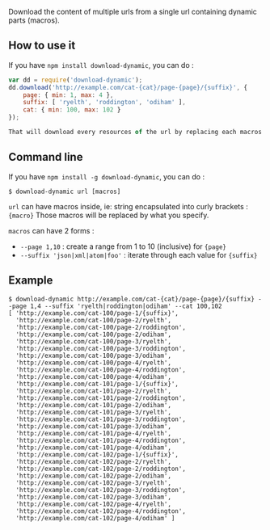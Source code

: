 Download the content of multiple urls from a single url containing dynamic parts (macros).

## How to use it

If you have `npm install download-dynamic`, you can do :

```javascript
var dd = require('download-dynamic');
dd.download('http://example.com/cat-{cat}/page-{page}/{suffix}', {
	page: { min: 1, max: 4 },
	suffix: [ 'ryelth', 'roddington', 'odiham' ],
	cat: { min: 100, max: 102 }
});

That will download every resources of the url by replacing each macros with the values you specified.

```
## Command line

If you have `npm install -g download-dynamic`, you can do :

```
$ download-dynamic url [macros]
```
`url` can have macros inside, ie: string encapsulated into curly brackets : `{macro}`
Those macros will be replaced by what you specify.

`macros` can have 2 forms :
- `--page 1,10` : create a range from 1 to 10 (inclusive) for `{page}`
- `--suffix 'json|xml|atom|foo'` : iterate through each value for `{suffix}`

## Example

```
$ download-dynamic http://example.com/cat-{cat}/page-{page}/{suffix} --page 1,4 --suffix 'ryelth|roddington|odiham' --cat 100,102
[ 'http://example.com/cat-100/page-1/{suffix}',
  'http://example.com/cat-100/page-2/ryelth',
  'http://example.com/cat-100/page-2/roddington',
  'http://example.com/cat-100/page-2/odiham',
  'http://example.com/cat-100/page-3/ryelth',
  'http://example.com/cat-100/page-3/roddington',
  'http://example.com/cat-100/page-3/odiham',
  'http://example.com/cat-100/page-4/ryelth',
  'http://example.com/cat-100/page-4/roddington',
  'http://example.com/cat-100/page-4/odiham',
  'http://example.com/cat-101/page-1/{suffix}',
  'http://example.com/cat-101/page-2/ryelth',
  'http://example.com/cat-101/page-2/roddington',
  'http://example.com/cat-101/page-2/odiham',
  'http://example.com/cat-101/page-3/ryelth',
  'http://example.com/cat-101/page-3/roddington',
  'http://example.com/cat-101/page-3/odiham',
  'http://example.com/cat-101/page-4/ryelth',
  'http://example.com/cat-101/page-4/roddington',
  'http://example.com/cat-101/page-4/odiham',
  'http://example.com/cat-102/page-1/{suffix}',
  'http://example.com/cat-102/page-2/ryelth',
  'http://example.com/cat-102/page-2/roddington',
  'http://example.com/cat-102/page-2/odiham',
  'http://example.com/cat-102/page-3/ryelth',
  'http://example.com/cat-102/page-3/roddington',
  'http://example.com/cat-102/page-3/odiham',
  'http://example.com/cat-102/page-4/ryelth',
  'http://example.com/cat-102/page-4/roddington',
  'http://example.com/cat-102/page-4/odiham' ]
  ```